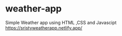 # weather-app
Simple Weather app using HTML ,CSS and Javascipt
https://sristyweatherapp.netlify.app/

